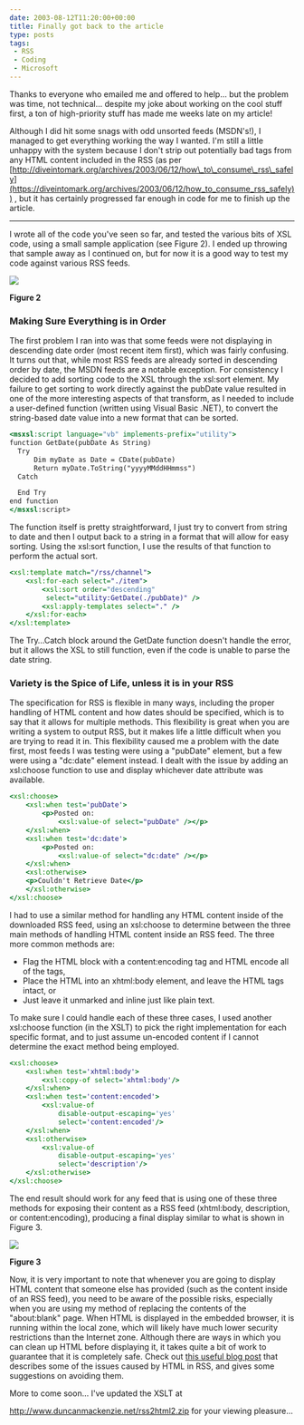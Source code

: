 ```yaml
---
date: 2003-08-12T11:20:00+00:00
title: Finally got back to the article
type: posts
tags:
 - RSS
 - Coding
 - Microsoft
---
```

Thanks to everyone who emailed me and offered to help... but the problem was time, not technical... despite my joke about working on the cool stuff first, a ton of high-priority stuff has made me weeks late on my article!

Although I did hit some snags with odd unsorted feeds (MSDN's!), I managed to get everything working the way I wanted. I'm still a little unhappy with the system because I don't strip out potentially bad tags from any HTML content included in the RSS (as per [http://diveintomark.org/archives/2003/06/12/how\_to\_consume\_rss\_safely](https://diveintomark.org/archives/2003/06/12/how_to_consume_rss_safely)) , but it has certainly progressed far enough in code for me to finish up the article.

* * *

I wrote all of the code you've seen so far, and tested the various bits of XSL code, using a small sample application (see Figure 2). I ended up throwing that sample away as I continued on, but for now it is a good way to test my code against various RSS feeds.



<img src="http://www.duncanmackenzie.net/rssviewer.jpg" border="0" />

**Figure 2**

### Making Sure Everything is in Order

The first problem I ran into was that some feeds were not displaying in descending date order (most recent item first), which was fairly confusing. It turns out that, while most RSS feeds are already sorted in descending order by date, the MSDN feeds are a notable exception. For consistency I decided to add sorting code to the XSL through the xsl:sort element. My failure to get sorting to work directly against the pubDate value resulted in one of the more interesting aspects of that transform, as I needed to include a user-defined function (written using Visual Basic .NET), to convert the string-based date value into a new format that can be sorted.

```xsl
<msxsl:script language="vb" implements-prefix="utility">
function GetDate(pubDate As String)
  Try
      Dim myDate as Date = CDate(pubDate)
      Return myDate.ToString("yyyyMMddHHmmss")
  Catch

  End Try
end function
</msxsl:script>
```

The function itself is pretty straightforward, I just try to convert from string to date and then I output back to a string in a format that will allow for easy sorting. Using the xsl:sort function, I use the results of that function to perform the actual sort.

```xsl
<xsl:template match="/rss/channel">
    <xsl:for-each select="./item">
        <xsl:sort order="descending"
         select="utility:GetDate(./pubDate)" />
        <xsl:apply-templates select="." />
    </xsl:for-each>
</xsl:template>
```

The Try…Catch block around the GetDate function doesn't handle the error, but it allows the XSL to still function, even if the code is unable to parse the date string.

### Variety is the Spice of Life, unless it is in your RSS

The specification for RSS is flexible in many ways, including the proper handling of HTML content and how dates should be specified, which is to say that it allows for multiple methods. This flexibility is great when you are writing a system to output RSS, but it makes life a little difficult when you are trying to read it in. This flexibility caused me a problem with the date first, most feeds I was testing were using a "pubDate" element, but a few were using a "dc:date" element instead. I dealt with the issue by adding an xsl:choose function to use and display whichever date attribute was available.

```xsl
<xsl:choose>
    <xsl:when test='pubDate'>
        <p>Posted on:
            <xsl:value-of select="pubDate" /></p>
    </xsl:when>
    <xsl:when test='dc:date'>
        <p>Posted on:
            <xsl:value-of select="dc:date" /></p>
    </xsl:when>
    <xsl:otherwise>
    <p>Couldn't Retrieve Date</p>
    </xsl:otherwise>
</xsl:choose>
```

I had to use a similar method for handling any HTML content inside of the downloaded RSS feed, using an xsl:choose to determine between the three main methods of handling HTML content inside an RSS feed. The three more common methods are:

* Flag the HTML block with a content:encoding tag and HTML encode all of the tags,
* Place the HTML into an xhtml:body element, and leave the HTML tags intact, or
* Just leave it unmarked and inline just like plain text.

To make sure I could handle each of these three cases, I used another xsl:choose function (in the XSLT) to pick the right implementation for each specific format, and to just assume un-encoded content if I cannot determine the exact method being employed.

```xsl
<xsl:choose>
    <xsl:when test='xhtml:body'>
        <xsl:copy-of select='xhtml:body'/>
    </xsl:when>
    <xsl:when test='content:encoded'>
        <xsl:value-of
            disable-output-escaping='yes'
            select='content:encoded'/>
    </xsl:when>
    <xsl:otherwise>
        <xsl:value-of
            disable-output-escaping='yes'
            select='description'/>
    </xsl:otherwise>
</xsl:choose>
```

The end result should work for any feed that is using one of these three methods for exposing their content as a RSS feed (xhtml:body, description, or content:encoding), producing a final display similar to what is shown in Figure 3.

<img src="http://www.duncanmackenzie.net/Figure3.png" border="0" />

**Figure 3**

Now, it is very important to note that whenever you are going to display HTML content that someone else has provided (such as the content inside of an RSS feed), you need to be aware of the possible risks, especially when you are using my method of replacing the contents of the "about:blank" page. When HTML is displayed in the embedded browser, it is running within the local zone, which will likely have much lower security restrictions than the Internet zone. Although there are ways in which you can clean up HTML before displaying it, it takes quite a bit of work to guarantee that it is completely safe. Check out [this useful blog post](https://diveintomark.org/archives/2003/06/12/how_to_consume_rss_safely) that describes some of the issues caused by HTML in RSS, and gives some suggestions on avoiding them.

More to come soon... I've updated the XSLT at

<http://www.duncanmackenzie.net/rss2html2.zip> for your viewing pleasure...
